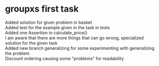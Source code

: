 # groupxs first task
<p> 
Added solution for given problem in basket <br>
Added test for the example given in the task in tests <br>
Added one Assertion in calculate_price() <br>
I am aware that there are more things that can go wrong, specialized solution for the given task <br>
Added new branch generalizing for some experimenting with generalizing the problem <br>
Discount ordering causing some "problems" for readability <br>
</p>
